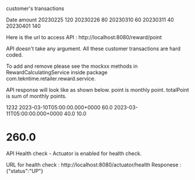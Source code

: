 customer's transactions

Date        amount
20230225    120
20230226    80
20230310    60
20230311    40
20230401    140


Here is the url to access API : http://localhost:8080/reward/point

API doesn't take any argument. All these customer transactions are hard coded.

To add and remove please see the mockxx methods in RewardCalculatingService inside package com.tekntime.retailer.reward.service.



API response will look like as shown below.
point is monthly point.
totalPoint is sum of monthly points.

<TotalReward>
<rewards>
<monthYear>1232</monthYear>
<transactions>
<transactions>
<date>2023-03-10T05:00:00.000+0000</date>
<amount>60.0</amount>
</transactions>
<transactions>
<date>2023-03-11T05:00:00.000+0000</date>
<amount>40.0</amount>
</transactions>
</transactions>
<point>10.0</point>
</rewards>

<totalPoint>260.0</totalPoint>
</TotalReward>
==========================


API Health check - Actuator is enabled for health check.

URL for health check :  http://localhost:8080/actuator/health
Responese : {"status":"UP"}
